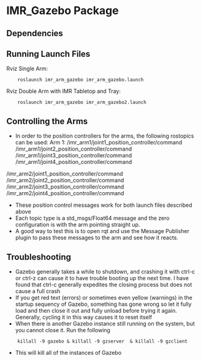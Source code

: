 # IMR_Gazebo Package
## Dependencies


## Running Launch Files
Rviz Single Arm:
```
	roslaunch imr_arm_gazebo imr_arm_gazebo.launch
```
Rviz Double Arm with IMR Tabletop and Tray:
```
	roslaunch imr_arm_gazebo imr_arm_gazebo2.launch
```
## Controlling the Arms
- In order to the position controllers for the arms, the following rostopics can be used:
Arm 1:
/imr_arm1/joint1_position_controller/command
/imr_arm1/joint2_position_controller/command
/imr_arm1/joint3_position_controller/command
/imr_arm1/joint4_position_controller/command

/imr_arm2/joint1_position_controller/command
/imr_arm2/joint2_position_controller/command
/imr_arm2/joint3_position_controller/command
/imr_arm2/joint4_position_controller/command
- These position control messages work for both launch files described above
- Each topic type is a std_msgs/Float64 message and the zero configuration is with the arm pointing straight up.
- A good way to test this is to open rqt and use the Message Publisher plugin to pass these messages to the arm and see how it reacts.

## Troubleshooting
- Gazebo generally takes a while to shutdown, and crashing it with ctrl-c or ctrl-z can cause it to have trouble booting up the next time. I have found that ctrl-c generally expedites the closing process but does not cause a full crash
- If you get red text (errors) or sometimes even yellow (warnings) in the startup sequency of Gazebo, something has gone wrong so let it fully load and then close it out and fully unload before trying it again. Generally, cycling it in this way causes it to reset itself
- When there is another Gazebo instance still running on the system, but you cannot close it. Run the following
```
	killall -9 gazebo & killall -9 gzserver  & killall -9 gzclient
```
- This will kill all of the instances of Gazebo
